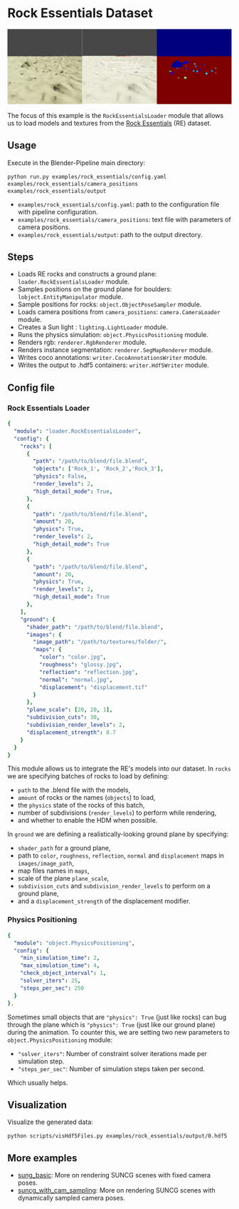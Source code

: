 # Rock Essentials Dataset

![](rendering.png)

The focus of this example is the `RockEssentialsLoader` module that allows us to load models and textures from the [Rock Essentials](https://blendermarket.com/products/the-rock-essentials) (RE) dataset.

## Usage

Execute in the Blender-Pipeline main directory:

```
python run.py examples/rock_essentials/config.yaml examples/rock_essentials/camera_positions examples/rock_essentials/output
``` 

* `examples/rock_essentials/config.yaml`: path to the configuration file with pipeline configuration.
* `examples/rock_essentials/camera_positions`: text file with parameters of camera positions.
* `examples/rock_essentials/output`: path to the output directory.

## Steps

* Loads RE rocks and constructs a ground plane: `loader.RockEssentialsLoader` module.
* Samples positions on the ground plane for boulders: `lobject.EntityManipulator` module.
* Sample positions for rocks: `object.ObjectPoseSampler` module.
* Loads camera positions from `camera_positions`: `camera.CameraLoader` module.
* Creates a Sun light : `lighting.LightLoader` module.
* Runs the physics simulation: `object.PhysicsPositioning` module.
* Renders rgb: `renderer.RgbRenderer` module.
* Renders instance segmentation: `renderer.SegMapRenderer` module.
* Writes coco annotations: `writer.CocoAnnotationsWriter` module.
* Writes the output to .hdf5 containers: `writer.Hdf5Writer` module.

## Config file

### Rock Essentials Loader

```yaml
{
  "module": "loader.RockEssentialsLoader",
  "config": {
    "rocks": [ 
      {
        "path": "/path/to/blend/file.blend",
        "objects": ['Rock_1', 'Rock_2','Rock_3'],
        "physics": False,
        "render_levels": 2,
        "high_detail_mode": True,
      },
      {
        "path": "/path/to/blend/file.blend",
        "amount": 20,
        "physics": True,
        "render_levels": 2,
        "high_detail_mode": True
      },
      {
        "path": "/path/to/blend/file.blend",
        "amount": 20,
        "physics": True,
        "render_levels": 2,
        "high_detail_mode": True
      },
    ],
    "ground": {
      "shader_path": "/path/to/blend/file.blend",
      "images": {
        "image_path": "/path/to/textures/folder/",
        "maps": {
          "color": "color.jpg",
          "roughness": "glossy.jpg",
          "reflection": "reflection.jpg",
          "normal": "normal.jpg",
          "displacement": "displacement.tif"
        }
      },
      "plane_scale": [20, 20, 1],
      "subdivision_cuts": 30,
      "subdivision_render_levels": 2,
      "displacement_strength": 0.7
    }
  }
}
```

This module allows us to integrate the RE's models into our dataset.
In `rocks` we are specifying batches of rocks to load by defining:
* `path` to the .blend file with the models,
* `amount` of rocks or the names (`objects`) to load,
* the `physics` state of the rocks of this batch,
* number of subdivisions (`render_levels`) to perform while rendering,
* and whether to enable the HDM when possible.

In `ground` we are defining a realistically-looking ground plane by specifying:
* `shader_path` for a ground plane,
* path to `color`, `roughness`, `reflection`, `normal` and `displacement` maps in `images/image_path`,
* map files names in `maps`,
* scale of the plane `plane_scale`,
* `subdivision_cuts` and `subdivision_render_levels` to perform on a ground plane,
* and a `displacement_strength` of the displacement modifier.

### Physics Positioning

```yaml
{
  "module": "object.PhysicsPositioning",
  "config": {
    "min_simulation_time": 2,
    "max_simulation_time": 4,
    "check_object_interval": 1,
    "solver_iters": 25,
    "steps_per_sec": 250
  }
},
```

Sometimes small objects that are `"physics": True` (just like rocks) can bug through the plane which is `"physics": True` (just like our ground plane) during the animation.
To counter this, we are setting two new parameters to `object.PhysicsPositioning` module:
* `"solver_iters"`: Number of constraint solver iterations made per simulation step.
* `"steps_per_sec"`: Number of simulation steps taken per second. 

Which usually helps.

## Visualization

Visualize the generated data:

```
python scripts/visHdf5Files.py examples/rock_essentials/output/0.hdf5
```

## More examples

* [sung_basic](../suncg_basic): More on rendering SUNCG scenes with fixed camera poses.
* [suncg_with_cam_sampling](../suncg_with_cam_sampling): More on rendering SUNCG scenes with dynamically sampled camera poses.